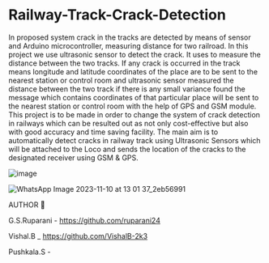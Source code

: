 # Railway-Track-Crack-Detection
In proposed system crack in the tracks are detected by means of sensor and Arduino microcontroller, measuring distance for two railroad. In this project we use ultrasonic sensor to detect the crack. It uses to measure the distance between the two tracks. If any crack is occurred in the track means longitude and latitude coordinates of the place are to be sent to the nearest station or control room and ultrasonic sensor measured the distance between the two track if there is any small variance found the message which contains coordinates of that particular place will be sent to the nearest station or control room with the help of GPS and GSM module. This project is to be made in order to change the system of crack detection in railways which can be resulted out as not only cost-effective but also with good accuracy and time saving facility. The main aim is to automatically detect cracks in railway track using Ultrasonic Sensors which will be attached to the Loco and sends the location of the cracks to the designated receiver using GSM & GPS.

![image](https://github.com/ruparani24/Railway-Track-Crack-Detection/assets/122954429/d94ee1c2-0d1e-47b5-985d-43283a3aeeac)


![WhatsApp Image 2023-11-10 at 13 01 37_2eb56991](https://github.com/ruparani24/Railway-Track-Crack-Detection/assets/122954429/702ecb91-ea04-46d9-b746-08b7720e68db)


AUTHOR 🔗

G.S.Ruparani - https://github.com/ruparani24

Vishal.B _ https://github.com/VishalB-2k3

Pushkala.S -

